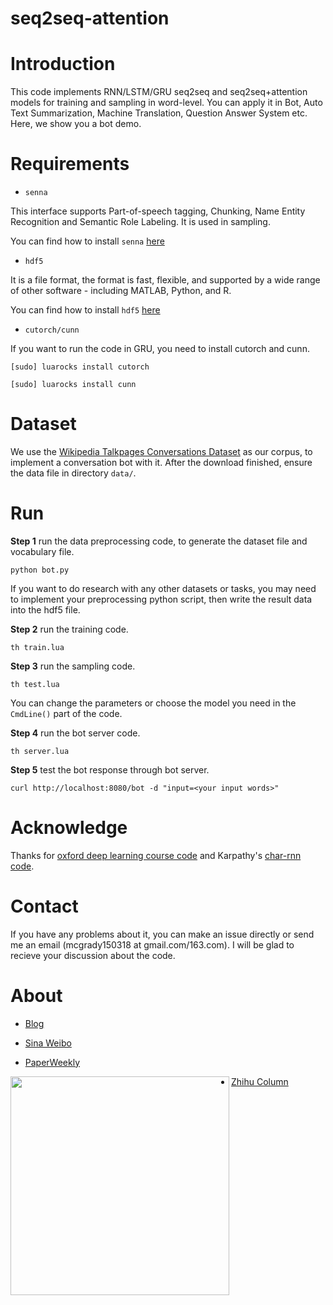 # seq2seq-attention

# Introduction

This code implements RNN/LSTM/GRU seq2seq and seq2seq+attention models for training and sampling in word-level. You can apply it in Bot, Auto Text Summarization, Machine Translation, Question Answer System etc. Here, we show you a bot demo.

# Requirements

- <code>senna</code> 

This interface supports Part-of-speech tagging, Chunking, Name Entity Recognition and Semantic Role Labeling. It is used in sampling.

You can find how to install `senna` [here](https://github.com/torch/senna)

- <code>hdf5</code>

It is a file format, the format is fast, flexible, and supported by a wide range of other software - including MATLAB, Python, and R.

You can find how to install `hdf5` [here](https://github.com/deepmind/torch-hdf5/blob/master/doc/usage.md)

- <code>cutorch/cunn</code>

If you want to run the code in GRU, you need to install cutorch and cunn.

`[sudo] luarocks install cutorch`

`[sudo] luarocks install cunn`


# Dataset

We use the [Wikipedia Talkpages Conversations Dataset]((http://pan.baidu.com/s/1kVHCxwj)) as our corpus, to implement a conversation bot with it. After the download finished, ensure the data file in directory `data/`.


# Run

<b>Step 1</b> run the data preprocessing code, to generate the dataset file and vocabulary file.

`python bot.py`

If you want to do research with any other datasets or tasks, you may need to implement your preprocessing python script, then write the result data into the hdf5 file.

<b>Step 2</b> run the training code.

`th train.lua`

<b>Step 3</b> run the sampling code.

`th test.lua`

You can change the parameters or choose the model you need in the `CmdLine()` part of the code.

<b>Step 4</b> run the bot server code.

`th server.lua`

<b>Step 5</b> test the bot response through bot server.

`curl http://localhost:8080/bot -d "input=<your input words>"`

# Acknowledge

Thanks for [oxford deep learning course code](https://github.com/oxford-cs-ml-2015/practical6) and Karpathy's [char-rnn code](https://github.com/karpathy/char-rnn).

# Contact

If you have any problems about it, you can make an issue directly or send me an email (mcgrady150318 at gmail.com/163.com). I will be glad to recieve your discussion about the code.

# About

- [Blog](rsarxiv.github.io)

- [Sina Weibo](http://weibo.com/u/1921046714)

- [PaperWeekly](http://mp.weixin.qq.com/s?__biz=MzIwMTc4ODE0Mw==&mid=2247483767&idx=1&sn=740fb58eb9ddb57457adb0135a0870a3#rd)

<img src="http://rsarxiv.github.io/2016/05/13/Paper%E7%BF%BB%E8%AF%91%E5%88%97%E8%A1%A8/qrcode.jpg" height="350px" align="left">



- [Zhihu Column](https://zhuanlan.zhihu.com/paperweekly)








